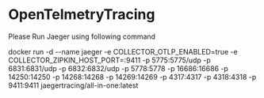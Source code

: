 # OpenTelmetryTracing

Please Run Jaeger using following command 

docker run -d --name jaeger -e COLLECTOR_OTLP_ENABLED=true -e COLLECTOR_ZIPKIN_HOST_PORT=:9411 -p 5775:5775/udp -p 6831:6831/udp -p 6832:6832/udp -p 5778:5778 -p 16686:16686 -p 14250:14250 -p 14268:14268 -p 14269:14269 -p 4317:4317 -p 4318:4318 -p 9411:9411 jaegertracing/all-in-one:latest
